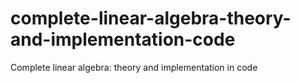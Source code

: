 # complete-linear-algebra-theory-and-implementation-code
Complete linear algebra: theory and implementation in code
